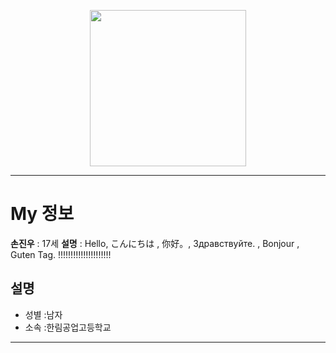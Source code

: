 <p align="center">
  <img src="" width="250" height="250">
</p>

----------------

# My 정보

**손진우** : 17세
**설명** : Hello, こんにちは , 你好。, Здравствуйте. , Bonjour , Guten Tag. !!!!!!!!!!!!!!!!!!!!!


## 설명

- 성별 :남자
- 소속 :한림공업고등학교

----------

